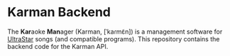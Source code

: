 # Karman Backend

The **Kar**aoke **Man**ager (Karman, [ˈkaɾmɛ̃n]) is a management software for [UltraStar](http://usdx.eu) songs (and compatible programs). This repository contains the backend code for the Karman API.